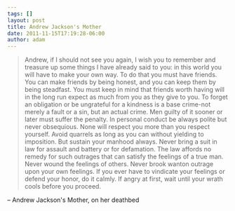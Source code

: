 ```yaml
---
tags: []
layout: post
title: Andrew Jackson's Mother
date: 2011-11-15T17:19:28-06:00
author: adam
---
```


> Andrew, if I should not see you again, I wish you to remember and treasure up some things I have already said to you: in this world you will have to make your own way. To do that you must have friends. You can make friends by being honest, and you can keep them by being steadfast. You must keep in mind that friends worth having will in the long run expect as much from you as they give to you. To forget an obligation or be ungrateful for a kindness is a base crime-not merely a fault or a sin, but an actual crime. Men guilty of it sooner or later must suffer the penalty. In personal conduct be always polite but never obsequious. None will respect you more than you respect yourself. Avoid quarrels as long as you can without yielding to imposition. But sustain your manhood always. Never bring a suit in law for assault and battery or for defamation. The law affords no remedy for such outrages that can satisfy the feelings of a true man. Never wound the feelings of others. Never brook wanton outrage upon your own feelings. If you ever have to vindicate your feelings or defend your honor, do it calmly. If angry at first, wait until your wrath cools before you proceed.

– Andrew Jackson's Mother, on her deathbed
